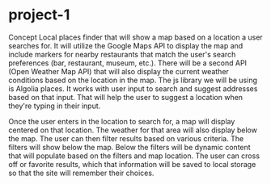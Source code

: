 # project-1

Concept
Local places finder that will show a map based on a location a user searches for. It will utilize the Google Maps API to display the map and include markers for nearby restaurants that match the user's search preferences (bar, restaurant, museum, etc.). There will be a second API (Open Weather Map API) that will also display the current weather conditions based on the location in the map. The js library we will be using is Algolia places. It works with user input to search and suggest addresses based on that input. That will help the user to suggest a location when they're typing in their input.

Once the user enters in the location to search for, a map will display centered on that location. The weather for that area will also display below the map. The user can then filter results based on various criteria. The filters will show below the map. Below the filters will be dynamic content that will populate based on the filters and map location. The user can cross off or favorite results, which that information will be saved to local storage so that the site will remember their choices.
